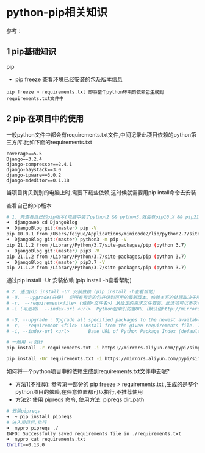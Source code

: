 # python-pip相关知识

参考 :

## 1 pip基础知识

pip

- pip freeze 查看环境已经安装的包及版本信息

```text
pip freeze > requirements.txt 即将整个python环境的依赖包生成到requirements.txt文件中
```

## 2 pip 在项目中的使用

一般python文件中都会有requirements.txt文件,中间记录此项目依赖的python第三方库.比如下面的requirements.txt

```text
coverage==5.5
Django==3.2.4
django-compressor==2.4.1
django-haystack==3.0
django-ipware==3.0.2
django-mdeditor==0.1.18
```

当项目拷贝到别的电脑上时,需要下载些依赖,这时候就需要用pip intall命令去安装

查看自己的pip版本

```bash
# 1. 先查看自己的pip版本(电脑中装了python2 && python3,就会有pip10.X && pip21.X)
➜  djangoweb cd DjangoBlog
➜  DjangoBlog git:(master) pip -V
pip 10.0.1 from /Users/feiyue/Applications/minicode2/lib/python2.7/site-packages/pip (python 2.7)
➜  DjangoBlog git:(master) python3 -m pip -V
pip 21.1.2 from /Library/Python/3.7/site-packages/pip (python 3.7)
➜  DjangoBlog git:(master) pip3 -V
pip 21.1.2 from /Library/Python/3.7/site-packages/pip (python 3.7)
➜  DjangoBlog git:(master) pip3.7 -V
pip 21.1.2 from /Library/Python/3.7/site-packages/pip (python 3.7)
```

通过pip install -Ur 安装依赖 (pip install -h查看帮助)

```bash
# 2. 通过pip install -Ur 安装依赖 (pip install -h查看帮助)
# -U、 --upgrade(升级)  将所有指定的包升级到可用的最新版本。依赖关系的处理取决于所使用的升级策略。
# -r、 --requirement<file> (依赖<文件名>) 从给定的需求文件安装。此选项可以多次使用。
# -i (可选项)  --index-url <url>  Python包索引的基URL（默认值http://mirrors.aliyun.com/pypi/simple/). 这应该指向符合pep503（简单存储库API）的存储库或以相同格式布局的本地目录。(注意,此默认地址可以修改)

# -U, --upgrade : Upgrade all specified packages to the newest available version. The handling of dependencies depends on the upgrade-strategy used.
# -r, --requirement <file> :Install from the given requirements file. This option can be used multiple times. 
# -i, --index-url <url>       Base URL of Python Package Index (default http://mirrors.aliyun.com/pypi/simple/). This should point to a repository compliant with PEP 503 (the simple repository API) or a local directory laid out in the same format.

# 一般用 -r就行
pip install -r requirements.txt -i https://mirrors.aliyun.com/pypi/simple

pip install -Ur requirements.txt -i https://mirrors.aliyun.com/pypi/simple

```

如何将一个python项目中的依赖生成到requirements.txt文件中去呢?

- 方法1(不推荐): 参考第一部分的 pip freeze > requirements.txt ,生成的是整个python项目的依赖,在任意位置都可以执行,不推荐使用
- 方法2: 使用 pipreqs 命令, 使用方法: pipreqs dir_path

```bash
# 安装pipreqs
➜  ~ pip install pipreqs
# 进入项目后,执行 
➜  mypro pipreqs ./
INFO: Successfully saved requirements file in ./requirements.txt
➜  mypro cat requirements.txt
thrift==0.13.0
```
